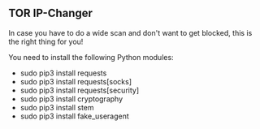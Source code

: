 ## TOR IP-Changer

In case you have to do a wide scan and don't want to get blocked, this is the right thing for you!


You need to install the following Python modules:

- sudo pip3 install requests
- sudo pip3 install requests[socks]
- sudo pip3 install requests[security]
- sudo pip3 install cryptography
- sudo pip3 install stem
- sudo pip3 install fake_useragent

